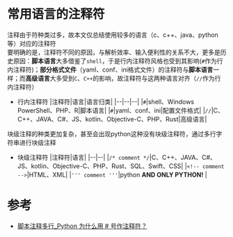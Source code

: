# 常用语言的注释符
注释由于符种类过多，故本文仅总结使用较多的语言（c、c++、java、python等）对应的注释符  
要明确的是，注释符不同的原因，与解析效率、输入便利性的关系不大，更多是历史原因：**脚本语言**大多借鉴了`shell`，于是行内注释符风格也受到其影响(`#`作为行内注释符)；**部分格式文件**（yaml、conf、ini格式文件）的注释符与**脚本语言**一样；而**高级语言**大多受到`C`、`C++`的影响，故注释符与这两种语言对齐（`//`作为行内注释符）
* 行内注释符
    |注释符|语言|语言归类|
    |--|--|--|
    |`#`|shell、Windows PowerShell、PHP、R|脚本语言|
    |`#`|yaml、conf、ini|配置文件格式|
    |`//`|C、C++、JAVA、C#、JS、kotlin、Objective-C、PHP、Rust|高级语言|

块级注释的种类更加复杂，甚至会出现python这种没有块级注释符，通过多行字符串进行块级注释
* 块级注释符
    |注释符|语言|
    |--|--|
    |`/* comment */`|C、C++、JAVA、C#、JS、kotlin、Objective-C、PHP、Rust、SQL、Swift、CSS|
    |`<!-- comment -->`|HTML、XML|
    |`''' comment '''`|python **AND ONLY PYTHON!** |


# 参考
* [脚本注释多行_Python 为什么用 # 号作注释符？](https://blog.csdn.net/weixin_42223667/article/details/112582628)